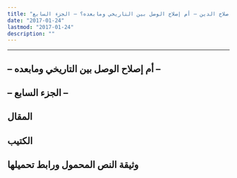 ```yaml
---
title: "إصلاح الدين – أم إصلاح الوصل بين التاريخي ومابعده؟ – الجزء السابع"
date: "2017-01-24"
lastmod: "2017-01-24"
description: ""
---
```

****

## **– أم إصلاح الوصل بين التاريخي ومابعده –**

## **– الجزء السابع –**

## المقال

## الكتيب

## وثيقة النص المحمول ورابط تحميلها

###